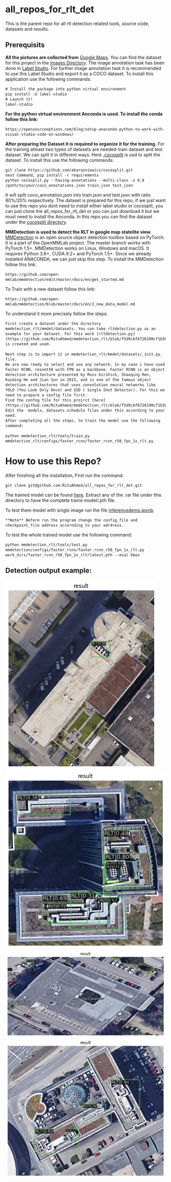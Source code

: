 # all_repos_for_rlt_det
This is the parent repo for all rtl detection related tools, source code, datasets and results.
## Prerequisits

**All the pictures are collected from** [Google Maps](https://www.google.com/maps).
You can find the dataset for this project in the [images Directory](https://github.com/RituAhmed/images/tree/f82e4fe325b9c75cd62421d53bc674931cc85255). The image annotation task has been done in [Label Studio](https://labelstud.io/). For further image annotation task it is recommended to use this Label Studio and export it as a COCO dataset. To install this application use the following commands:
```
# Install the package into python virtual environment
pip install -U label-studio
# Launch it!
label-studio
```
**For the python virtual environment Anconda is used. To install the conda follow this link:**

```
https://opensourceoptions.com/blog/setup-anaconda-python-to-work-with-visual-studio-code-on-windows/
```
**After preparing the Dataset it is required to organize it for the training.** For the training atleast two types of datasets are needed-train dataset and test dataset. We can split it in different ways. Here ,[cocosplit](https://github.com/akarazniewicz/cocosplit) is usd to split the dataset. To install this use the following commands:
```
git clone https://github.com/akarazniewicz/cocosplit.git
next Command, pip install -r requirements
python cocosplit.py --having-annotations --multi-class -s 0.8 /path/to/your/coco_annotations.json train.json test.json
```
It will split coco_annotation.json into train.json and test.json with ratio 80%/20% respectively. The dataset is prepared for this repo, if we just want to use this repo you dont need to install either label studio or cocosplit, you can just clone the all_repos_for_rlt_det or you can just download it but we must need to install the Anconda. In this repo you can find the dataset under the [cocosplit directory](https://github.com/RituAhmed/cocosplit/tree/408ffa501160b55b2a43ca1978f891ebbab317cb).

**MMDetection is used to detect the RLT in google map statelite view.** [MMDetection](https://github.com/open-mmlab/mmdetection) is an open source object detection toolbox based on PyTorch. It is a part of the OpenMMLab project. The master branch works with PyTorch 1.5+. MMDetection works on Linux, Windows and macOS. It requires Python 3.6+, CUDA 9.2+ and PyTorch 1.5+. Since we already installed ANACONDA, we can just skip this step. To install the MMDetection follow this link:
```
https://github.com/open-mmlab/mmdetection/edit/master/docs/en/get_started.md
```
To Train with a new dataset follow this link: 
```
https://github.com/open-mmlab/mmdetection/blob/master/docs/en/2_new_data_model.md
```
To understand it more precisely follow the steps:
```
First create a dataset under the directory mmdetection_rlt/mmdet/datasets. You can take rltdetection.py as an example for your dataset. For this work [rltdetection.py](https://github.com/RituAhmed/mmdetection_rlt/blob/f5d9cbf6726190cf1b50490459541e52619ce02e/mmdet/datasets/rltdetection.py) is created and used.

Next step is to import it in mmdetection_rlt/mmdet/datasets/_init.py_ file.
We are now ready to select and use any network. In my case i have used Faster RCNN, resnet50 with FPN as a backbone. Faster RCNN is an object detection architecture presented by Ross Girshick, Shaoqing Ren, Kaiming He and Jian Sun in 2015, and is one of the famous object detection architectures that uses convolution neural networks like YOLO (You Look Only Once) and SSD ( Single Shot Detector). For this we need to prepare a config file first. 
Find the confog file for this projrct [here](https://github.com/RituAhmed/mmdetection_rlt/blob/f5d9cbf6726190cf1b50490459541e52619ce02e/configs/faster_rcnn/faster_rcnn_r50_fpn_1x_rlt.py). Edit the  models, datasets.schedule files under this according to your need.
After completing all the steps, to train the model use the following command:

python mmdetection_rlt/tools/train.py mmdetection_rlt/configs/faster_rcnn/faster_rcnn_r50_fpn_1x_rlt.py  
```
# How to use this Repo?
After finishing all the installation, First run the command:
```
git clone git@github.com:RituAhmed/all_repos_for_rlt_det.git
```
The trained model can be found [here](https://github.com/RituAhmed/work_dirs/tree/df00be477e3a00c5ba5a19f1b5715b9400b5e326). Extract any of the .rar file under this directory to have the complete traine model/.pth file.

To test them model with single image run the file [inferencedemo.ipynb](https://github.com/RituAhmed/mmdetection_rlt/blob/f5d9cbf6726190cf1b50490459541e52619ce02e/inferencedemo.ipynb).
```
**Note** Before run the program change the config_file and checkpoint_file address accornding to your adrdress.
```
To test the whole trained model use the following command:
```
python mmdetection_rlt/tools/test.py mmdetection/configs/faster_rcnn/faster_rcnn_r50_fpn_1x_rlt.py work_dirs/faster_rcnn_r50_fpn_1x_rlt/latest.pth --eval bbox 
```
## Detection output example:

![Result1](https://github.com/RituAhmed/mmdetection_rlt/blob/f5d9cbf6726190cf1b50490459541e52619ce02e/Demoresult/result10.png)
![Result2](https://github.com/RituAhmed/mmdetection_rlt/blob/f5d9cbf6726190cf1b50490459541e52619ce02e/Demoresult/result11.png)
![Result3](https://github.com/RituAhmed/mmdetection_rlt/blob/f5d9cbf6726190cf1b50490459541e52619ce02e/Demoresult/result20.png)
![Result4](https://github.com/RituAhmed/mmdetection_rlt/blob/f5d9cbf6726190cf1b50490459541e52619ce02e/Demoresult/result15.png)
